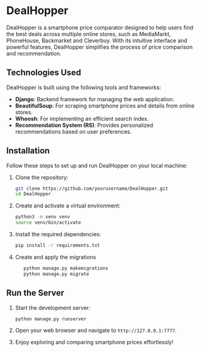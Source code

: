 # DealHopper

DealHopper is a smartphone price comparator designed to help users find the best deals across multiple online stores, such as MediaMarkt, PhoneHouse, Backmarket and Cleverbuy. With its intuitive interface and powerful features, DealHopper simplifies the process of price comparison and recommendation.

## Technologies Used
DealHopper is built using the following tools and frameworks:
- **Django**: Backend framework for managing the web application.
- **BeautifulSoup**: For scraping smartphone prices and details from online stores.
- **Whoosh**: For implementing an efficient search index.
- **Recommendation System (RS)**: Provides personalized recommendations based on user preferences.

## Installation
Follow these steps to set up and run DealHopper on your local machine:

1. Clone the repository:
   ```bash
   git clone https://github.com/yourusername/DealHopper.git
   cd DealHopper
   ```

2. Create and activate a virtual environment:
   ```bash
   python3 -m venv venv
   source venv/bin/activate
   ```

3. Install the required dependencies:
   ```bash
   pip install -r requirements.txt
   ```

4. Create and apply the migrations
   ```bash
      python manage.py makemigrations
      python manage.py migrate
   ```

## Run the Server
1. Start the development server:
   ```bash
   python manage.py runserver
   ```

2. Open your web browser and navigate to `http://127.0.0.1:7777`.

3. Enjoy exploring and comparing smartphone prices effortlessly!

